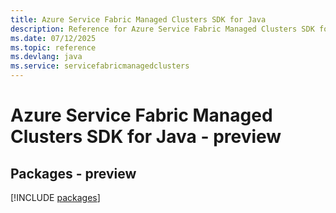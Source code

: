 ```yaml
---
title: Azure Service Fabric Managed Clusters SDK for Java
description: Reference for Azure Service Fabric Managed Clusters SDK for Java
ms.date: 07/12/2025
ms.topic: reference
ms.devlang: java
ms.service: servicefabricmanagedclusters
---
```

# Azure Service Fabric Managed Clusters SDK for Java - preview
## Packages - preview
[!INCLUDE [packages](service-fabric-managed-clusters-index.md)]